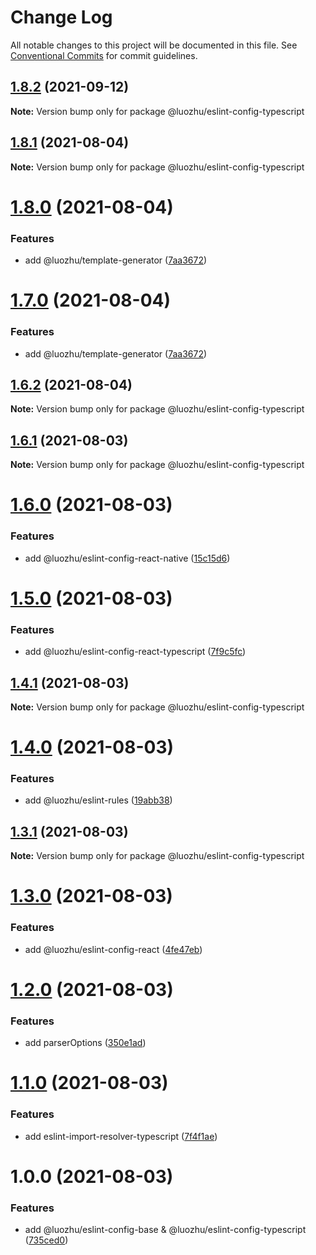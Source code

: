 # Change Log

All notable changes to this project will be documented in this file.
See [Conventional Commits](https://conventionalcommits.org) for commit guidelines.

## [1.8.2](https://github.com/youngjuning/luozhu/compare/@luozhu/eslint-config-typescript@1.8.1...@luozhu/eslint-config-typescript@1.8.2) (2021-09-12)

**Note:** Version bump only for package @luozhu/eslint-config-typescript





## [1.8.1](https://github.com/youngjuning/luozhu/compare/@luozhu/eslint-config-typescript@1.8.0...@luozhu/eslint-config-typescript@1.8.1) (2021-08-04)

**Note:** Version bump only for package @luozhu/eslint-config-typescript

# [1.8.0](https://github.com/youngjuning/luozhu/compare/@luozhu/eslint-config-typescript@1.6.2...@luozhu/eslint-config-typescript@1.8.0) (2021-08-04)

### Features

- add @luozhu/template-generator ([7aa3672](https://github.com/youngjuning/luozhu/commit/7aa3672da4928455ddf5ba768ec562cdff4cef10))

# [1.7.0](https://github.com/youngjuning/luozhu/compare/@luozhu/eslint-config-typescript@1.6.2...@luozhu/eslint-config-typescript@1.7.0) (2021-08-04)

### Features

- add @luozhu/template-generator ([7aa3672](https://github.com/youngjuning/luozhu/commit/7aa3672da4928455ddf5ba768ec562cdff4cef10))

## [1.6.2](https://github.com/youngjuning/luozhu/compare/@luozhu/eslint-config-typescript@1.6.1...@luozhu/eslint-config-typescript@1.6.2) (2021-08-04)

**Note:** Version bump only for package @luozhu/eslint-config-typescript

## [1.6.1](https://github.com/youngjuning/luozhu/compare/@luozhu/eslint-config-typescript@1.6.0...@luozhu/eslint-config-typescript@1.6.1) (2021-08-03)

**Note:** Version bump only for package @luozhu/eslint-config-typescript

# [1.6.0](https://github.com/youngjuning/luozhu/compare/@luozhu/eslint-config-typescript@1.5.0...@luozhu/eslint-config-typescript@1.6.0) (2021-08-03)

### Features

- add @luozhu/eslint-config-react-native ([15c15d6](https://github.com/youngjuning/luozhu/commit/15c15d6181f1b41c420ef0bce4e151e57fd2b5b2))

# [1.5.0](https://github.com/youngjuning/luozhu/compare/@luozhu/eslint-config-typescript@1.4.1...@luozhu/eslint-config-typescript@1.5.0) (2021-08-03)

### Features

- add @luozhu/eslint-config-react-typescript ([7f9c5fc](https://github.com/youngjuning/luozhu/commit/7f9c5fc203800d8a80078f5c73e0a4c4ed3b1c03))

## [1.4.1](https://github.com/youngjuning/luozhu/compare/@luozhu/eslint-config-typescript@1.4.0...@luozhu/eslint-config-typescript@1.4.1) (2021-08-03)

**Note:** Version bump only for package @luozhu/eslint-config-typescript

# [1.4.0](https://github.com/youngjuning/luozhu/compare/@luozhu/eslint-config-typescript@1.3.1...@luozhu/eslint-config-typescript@1.4.0) (2021-08-03)

### Features

- add @luozhu/eslint-rules ([19abb38](https://github.com/youngjuning/luozhu/commit/19abb3834608c5f7b597517d50f488dd72554e5d))

## [1.3.1](https://github.com/youngjuning/luozhu/compare/@luozhu/eslint-config-typescript@1.3.0...@luozhu/eslint-config-typescript@1.3.1) (2021-08-03)

**Note:** Version bump only for package @luozhu/eslint-config-typescript

# [1.3.0](https://github.com/youngjuning/luozhu/compare/@luozhu/eslint-config-typescript@1.2.0...@luozhu/eslint-config-typescript@1.3.0) (2021-08-03)

### Features

- add @luozhu/eslint-config-react ([4fe47eb](https://github.com/youngjuning/luozhu/commit/4fe47ebd44f4501eed7204b673252a87f72d86fc))

# [1.2.0](https://github.com/youngjuning/luozhu/compare/@luozhu/eslint-config-typescript@1.1.0...@luozhu/eslint-config-typescript@1.2.0) (2021-08-03)

### Features

- add parserOptions ([350e1ad](https://github.com/youngjuning/luozhu/commit/350e1ad81810a6eccee520320cf8f6cfd328f9e9))

# [1.1.0](https://github.com/youngjuning/luozhu/compare/@luozhu/eslint-config-typescript@1.0.0...@luozhu/eslint-config-typescript@1.1.0) (2021-08-03)

### Features

- add eslint-import-resolver-typescript ([7f4f1ae](https://github.com/youngjuning/luozhu/commit/7f4f1ae3e206312b6179a83bec18267dca983961))

# 1.0.0 (2021-08-03)

### Features

- add @luozhu/eslint-config-base & @luozhu/eslint-config-typescript ([735ced0](https://github.com/youngjuning/luozhu/commit/735ced0962d3148df9b9d87fd4919a1039074a90))
